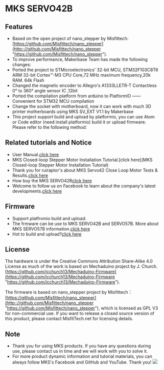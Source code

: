 # MKS SERVO42B
## Features
- Based on the open project of nano_stepper by Misfittech:[https://github.com/Misfittech/nano_stepper](http:://github.com/Misfittech/nano_stepper "https://github.com/Misfittech/nano_stepper").
- To improve performance, Makerbase Team has made the following changes:
- Ported the project to STMicroelectronics' 32-bit MCU, STM32F103C8T6 ARM 32-bit Cortex™-M3 CPU Core,72 MHz maximum frequency,20k RAM. 64k Flash
- Changed the magnetic encoder to Allegro's A1333LLETR-T Contactless 0° to 360° angle sensor IC ,12bit
- Ported the compilation platform from arduino to PlatformIO —— Convenient  for STM32 MCU compilation
- Change the socket with motherboard, now it can work with much 3D printer motherboards using MKS SV_EXT V1.1 by Makerbase
- This project support build and upload by platformio, you can use Atom or Code editor (need install platformio) build it or upload  firmware. Please refer to the following method:

## Related tutorials and Notice
- User Manual.[click here](https://github.com/makerbase-mks/MKS-SERVO42B/wiki/MKS-SERVO42B-User-Manual)
- MKS Closed-loop Stepper Motor Installation Tutorial.[click here](MKS Closed-loop Stepper Motor Installation Tutorial)
- Thank you for ruiraptor's about MKS Servo42 Close Loop Motor Tests & Results.[click here](https://www.youtube.com/watch?v=R1TghZmE6Gs)
- How buy the MKS SERVO42B[click here](https://www.aliexpress.com/item/33032696338.html?spm=2114.12010612.8148356.1.ea781b96Z9dNXw)
- Welcome to follow us on Facebook to learn about the company's latest developments.[click here](https://www.facebook.com/Makerbase.mks/)

## Firmware 
- Support platfromio build and upload.
- The frmware can be use to MKS SERVO42B and SERVO57B. More about MKS SERVO57B information.[click here](https://github.com/makerbase-mks?after=Y3Vyc29yOnYyOpK5MjAyMC0wMi0xOFQxNzo1NDoxOSswODowMM4LxmT_&tab=repositories)
- Hot to build and upload?[click here](https://github.com/makerbase-mks/MKS-SERVO42B/wiki/MKS-SERVO42B-User-Manual)

## License
The hardware is under the Creative Commons Attribution Share-Alike 4.0 License as much of the work is based on Mechaduino project by J. Church.
 [https://github.com/jcchurch13/Mechaduino-Firmware](https://github.com/jcchurch13/Mechaduino-Firmware "https://github.com/jcchurch13/Mechaduino-Firmware"). 

The firmware is based on nano_stepper project by Misfittech：[https://github.com/Misfittech/nano_stepper](http:://github.com/Misfittech/nano_stepper "https://github.com/Misfittech/nano_stepper"), which is licensed as GPL V3 for non-commercial use. If you want to release a closed source version of this product, please contact MisfitTech.net for licensing details.
  
## Note
- Thank you for using MKS products. If you have any questions during use, please contact us in time and we will work with you to solve it.
- For more product dynamic information and tutorial materials, you can always follow MKS's Facebook and GitHub and YouTube. Thank you!
![](https://github.com/makerbase-mks/MKS-Robin-Nano/blob/master/hardware/Image/MKS_FGA.png)
